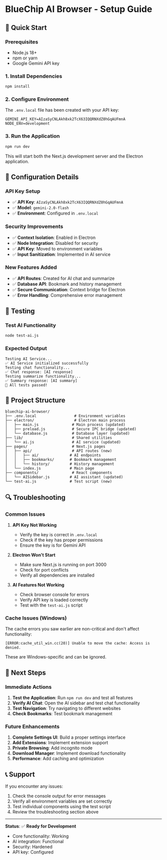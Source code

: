 # BlueChip AI Browser - Setup Guide

## 🚀 Quick Start

### Prerequisites
- Node.js 18+ 
- npm or yarn
- Google Gemini API key

### 1. Install Dependencies
```bash
npm install
```

### 2. Configure Environment
The `.env.local` file has been created with your API key:
```env
GEMINI_API_KEY=AIzaSyCNLAkh8xk2TcX63IQQRNXdZ0hGqAUFmnA
NODE_ENV=development
```

### 3. Run the Application
```bash
npm run dev
```

This will start both the Next.js development server and the Electron application.

## 🔧 Configuration Details

### API Key Setup
- ✅ **API Key**: `AIzaSyCNLAkh8xk2TcX63IQQRNXdZ0hGqAUFmnA`
- ✅ **Model**: `gemini-2.0-flash`
- ✅ **Environment**: Configured in `.env.local`

### Security Improvements
- ✅ **Context Isolation**: Enabled in Electron
- ✅ **Node Integration**: Disabled for security
- ✅ **API Key**: Moved to environment variables
- ✅ **Input Sanitization**: Implemented in AI service

### New Features Added
- ✅ **API Routes**: Created for AI chat and summarize
- ✅ **Database API**: Bookmark and history management
- ✅ **Secure Communication**: Context bridge for Electron
- ✅ **Error Handling**: Comprehensive error management

## 🧪 Testing

### Test AI Functionality
```bash
node test-ai.js
```

### Expected Output
```
Testing AI Service...
✅ AI Service initialized successfully
Testing chat functionality...
✅ Chat response: [AI response]
Testing summarize functionality...
✅ Summary response: [AI summary]
🎉 All tests passed!
```

## 📁 Project Structure

```
bluechip-ai-browser/
├── .env.local                 # Environment variables
├── electron/                  # Electron main process
│   ├── main.js               # Main process (updated)
│   ├── preload.js            # Secure IPC bridge (updated)
│   └── database.js           # Database layer (updated)
├── lib/                      # Shared utilities
│   └── ai.js                 # AI service (updated)
├── pages/                    # Next.js pages
│   ├── api/                  # API routes (new)
│   │   ├── ai/              # AI endpoints
│   │   ├── bookmarks/       # Bookmark management
│   │   └── history/         # History management
│   └── index.js             # Main page
├── components/               # React components
│   └── AISidebar.js         # AI assistant (updated)
└── test-ai.js               # Test script (new)
```

## 🔍 Troubleshooting

### Common Issues

1. **API Key Not Working**
   - Verify the key is correct in `.env.local`
   - Check if the key has proper permissions
   - Ensure the key is for Gemini API

2. **Electron Won't Start**
   - Make sure Next.js is running on port 3000
   - Check for port conflicts
   - Verify all dependencies are installed

3. **AI Features Not Working**
   - Check browser console for errors
   - Verify API key is loaded correctly
   - Test with the `test-ai.js` script

### Cache Issues (Windows)
The cache errors you saw earlier are non-critical and don't affect functionality:
```
[ERROR:cache_util_win.cc(20)] Unable to move the cache: Access is denied.
```
These are Windows-specific and can be ignored.

## 🎯 Next Steps

### Immediate Actions
1. **Test the Application**: Run `npm run dev` and test all features
2. **Verify AI Chat**: Open the AI sidebar and test chat functionality
3. **Test Navigation**: Try navigating to different websites
4. **Check Bookmarks**: Test bookmark management

### Future Enhancements
1. **Complete Settings UI**: Build a proper settings interface
2. **Add Extensions**: Implement extension support
3. **Private Browsing**: Add incognito mode
4. **Download Manager**: Implement download functionality
5. **Performance**: Add caching and optimization

## 📞 Support

If you encounter any issues:
1. Check the console output for error messages
2. Verify all environment variables are set correctly
3. Test individual components using the test script
4. Review the troubleshooting section above

---

**Status**: ✅ **Ready for Development**
- Core functionality: Working
- AI integration: Functional
- Security: Hardened
- API key: Configured
